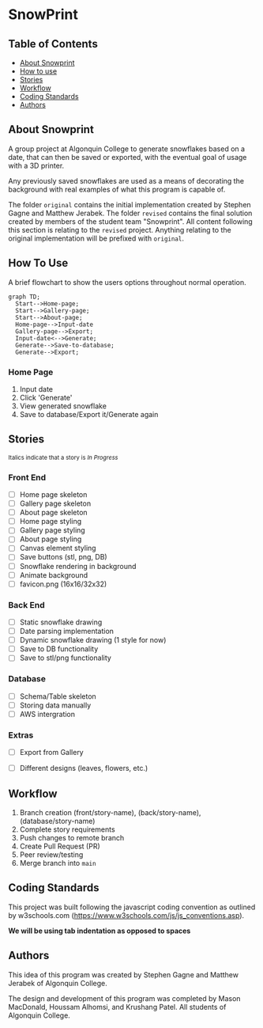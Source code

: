 # SnowPrint

## Table of Contents
* [About Snowprint](README.md#about-snowprint)
* [How to use](README.md#how-to-use)
* [Stories](README.md#stories)
* [Workflow](README.md#workflow)
* [Coding Standards](README.md#coding-standards)
* [Authors](README.md#authors)


## About Snowprint
A group project at Algonquin College to generate snowflakes based on a date, that can then be saved or exported, with the eventual goal of usage with a 3D printer.

Any previously saved snowflakes are used as a means of decorating the background with real examples of what this program is capable of.

The folder ```original``` contains the initial implementation created by Stephen Gagne and Matthew Jerabek. The folder ```revised``` contains the final solution created by members of the student team "Snowprint". All content following this section is relating to the ```revised``` project. Anything relating to the original implementation will be prefixed with ```original```.

## How To Use
A brief flowchart to show the users options throughout normal operation.

```mermaid
graph TD;
  Start-->Home-page;
  Start-->Gallery-page;
  Start-->About-page;
  Home-page-->Input-date
  Gallery-page-->Export;
  Input-date<-->Generate;
  Generate-->Save-to-database;
  Generate-->Export;
```

### Home Page
1. Input date
2. Click 'Generate'
3. View generated snowflake
4. Save to database/Export it/Generate again

## Stories
<!-- Wrap stories that you are working on with a single * on each side to show it is in progress -->
<!-- To mark a task as complete, use [x] -->
<sub>Italics indicate that a story is *In Progress*</sub></br>

### Front End
- [ ] Home page skeleton
- [ ] Gallery page skeleton
- [ ] About page skeleton
- [ ] Home page styling
- [ ] Gallery page styling
- [ ] About page styling
- [ ] Canvas element styling
- [ ] Save buttons (stl, png, DB)
- [ ] Snowflake rendering in background
- [ ] Animate background
- [ ] favicon.png (16x16/32x32) 

### Back End
- [ ] Static snowflake drawing
- [ ] Date parsing implementation
- [ ] Dynamic snowflake drawing (1 style for now)
- [ ] Save to DB functionality
- [ ] Save to stl/png functionality

### Database
- [ ] Schema/Table skeleton
- [ ] Storing data manually
- [ ] AWS intergration

### Extras
- [ ] Export from Gallery
- [ ] Different designs (leaves, flowers, etc.)


## Workflow
1. Branch creation (front/story-name), (back/story-name), (database/story-name)
2. Complete story requirements
3. Push changes to remote branch
4. Create Pull Request (PR)
5. Peer review/testing
6. Merge branch into ```main```

## Coding Standards

This project was built following the javascript coding convention as outlined by w3schools.com (https://www.w3schools.com/js/js_conventions.asp). 

**We will be using tab indentation as opposed to spaces** 

## Authors

This idea of this program was created by Stephen Gagne and Matthew Jerabek of Algonquin College. 

The design and development of this program was completed by Mason MacDonald, Houssam Alhomsi, and Krushang Patel. All students of Algonquin College.
